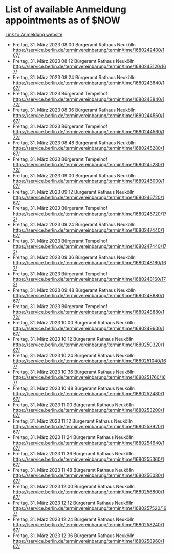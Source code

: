 # List of available Anmeldung appointments as of $NOW
[Link to Anmeldung website](https://service.berlin.de/terminvereinbarung/termin/tag.php?termin=1&anliegen[]=120686&dienstleisterlist=122210,122217,327316,122219,327312,122227,327314,122231,327346,122243,327348,122254,122252,329742,122260,329745,122262,329748,122271,327278,122273,327274,122277,327276,330436,122280,327294,122282,327290,122284,327292,122291,327270,122285,327266,122286,327264,122296,327268,150230,329760,122297,327286,122294,327284,122312,329763,122314,329775,122304,327330,122311,327334,122309,327332,317869,122281,327352,122279,329772,122283,122276,327324,122274,327326,122267,329766,122246,327318,122251,327320,122257,327322,122208,327298,122226,327300&herkunft=http%3A%2F%2Fservice.berlin.de%2Fdienstleistung%2F120686%2F)
- Freitag, 31. März 2023 08:00 Bürgeramt Rathaus Neukölln https://service.berlin.de/terminvereinbarung/termin/time/1680242400/167/
- Freitag, 31. März 2023 08:12 Bürgeramt Rathaus Neukölln https://service.berlin.de/terminvereinbarung/termin/time/1680243120/167/
- Freitag, 31. März 2023 08:24 Bürgeramt Rathaus Neukölln https://service.berlin.de/terminvereinbarung/termin/time/1680243840/167/
- Freitag, 31. März 2023  Bürgeramt Tempelhof https://service.berlin.de/terminvereinbarung/termin/time/1680243840/172/
- Freitag, 31. März 2023 08:36 Bürgeramt Rathaus Neukölln https://service.berlin.de/terminvereinbarung/termin/time/1680244560/167/
- Freitag, 31. März 2023  Bürgeramt Tempelhof https://service.berlin.de/terminvereinbarung/termin/time/1680244560/172/
- Freitag, 31. März 2023 08:48 Bürgeramt Rathaus Neukölln https://service.berlin.de/terminvereinbarung/termin/time/1680245280/167/
- Freitag, 31. März 2023  Bürgeramt Tempelhof https://service.berlin.de/terminvereinbarung/termin/time/1680245280/172/
- Freitag, 31. März 2023 09:00 Bürgeramt Rathaus Neukölln https://service.berlin.de/terminvereinbarung/termin/time/1680246000/167/
- Freitag, 31. März 2023 09:12 Bürgeramt Rathaus Neukölln https://service.berlin.de/terminvereinbarung/termin/time/1680246720/167/
- Freitag, 31. März 2023  Bürgeramt Tempelhof https://service.berlin.de/terminvereinbarung/termin/time/1680246720/172/
- Freitag, 31. März 2023 09:24 Bürgeramt Rathaus Neukölln https://service.berlin.de/terminvereinbarung/termin/time/1680247440/167/
- Freitag, 31. März 2023  Bürgeramt Tempelhof https://service.berlin.de/terminvereinbarung/termin/time/1680247440/172/
- Freitag, 31. März 2023 09:36 Bürgeramt Rathaus Neukölln https://service.berlin.de/terminvereinbarung/termin/time/1680248160/167/
- Freitag, 31. März 2023  Bürgeramt Tempelhof https://service.berlin.de/terminvereinbarung/termin/time/1680248160/172/
- Freitag, 31. März 2023 09:48 Bürgeramt Rathaus Neukölln https://service.berlin.de/terminvereinbarung/termin/time/1680248880/167/
- Freitag, 31. März 2023  Bürgeramt Tempelhof https://service.berlin.de/terminvereinbarung/termin/time/1680248880/172/
- Freitag, 31. März 2023 10:00 Bürgeramt Rathaus Neukölln https://service.berlin.de/terminvereinbarung/termin/time/1680249600/167/
- Freitag, 31. März 2023 10:12 Bürgeramt Rathaus Neukölln https://service.berlin.de/terminvereinbarung/termin/time/1680250320/167/
- Freitag, 31. März 2023 10:24 Bürgeramt Rathaus Neukölln https://service.berlin.de/terminvereinbarung/termin/time/1680251040/167/
- Freitag, 31. März 2023 10:36 Bürgeramt Rathaus Neukölln https://service.berlin.de/terminvereinbarung/termin/time/1680251760/167/
- Freitag, 31. März 2023 10:48 Bürgeramt Rathaus Neukölln https://service.berlin.de/terminvereinbarung/termin/time/1680252480/167/
- Freitag, 31. März 2023 11:00 Bürgeramt Rathaus Neukölln https://service.berlin.de/terminvereinbarung/termin/time/1680253200/167/
- Freitag, 31. März 2023 11:12 Bürgeramt Rathaus Neukölln https://service.berlin.de/terminvereinbarung/termin/time/1680253920/167/
- Freitag, 31. März 2023 11:24 Bürgeramt Rathaus Neukölln https://service.berlin.de/terminvereinbarung/termin/time/1680254640/167/
- Freitag, 31. März 2023 11:36 Bürgeramt Rathaus Neukölln https://service.berlin.de/terminvereinbarung/termin/time/1680255360/167/
- Freitag, 31. März 2023 11:48 Bürgeramt Rathaus Neukölln https://service.berlin.de/terminvereinbarung/termin/time/1680256080/167/
- Freitag, 31. März 2023 12:00 Bürgeramt Rathaus Neukölln https://service.berlin.de/terminvereinbarung/termin/time/1680256800/167/
- Freitag, 31. März 2023 12:12 Bürgeramt Rathaus Neukölln https://service.berlin.de/terminvereinbarung/termin/time/1680257520/167/
- Freitag, 31. März 2023 12:24 Bürgeramt Rathaus Neukölln https://service.berlin.de/terminvereinbarung/termin/time/1680258240/167/
- Freitag, 31. März 2023 12:36 Bürgeramt Rathaus Neukölln https://service.berlin.de/terminvereinbarung/termin/time/1680258960/167/
